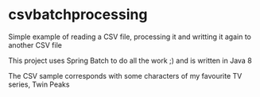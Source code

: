 # csvbatchprocessing
Simple example of reading a CSV file, processing it and writting it again to another CSV file

This project uses Spring Batch to do all the work ;) and is written in Java 8


The CSV sample corresponds with some characters of my favourite TV series, Twin Peaks